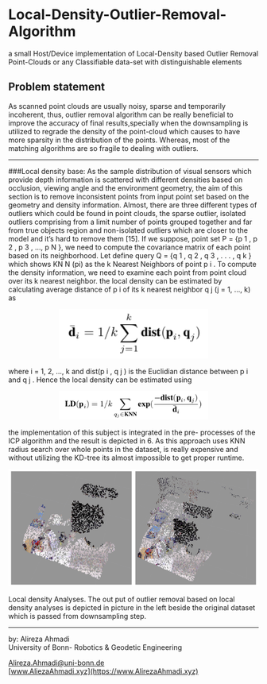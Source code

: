 # Local-Density-Outlier-Removal-Algorithm

a small Host/Device implementation of Local-Density  based Outlier Removal Point-Clouds or any Classifiable data-set with distinguishable elements 

## Problem statement

As scanned point clouds are usually noisy, sparse and temporarily incoherent, thus, outlier removal algorithm can be really beneficial to improve the accuracy of final results,specially when the downsampling is utilized to regrade the density of the point-cloud which causes to have more sparsity in the distribution of the points. Whereas, most of the matching algorithms are so fragile to dealing with outliers.

 ---

###Local density base: 
As the sample distribution of visual sensors which provide depth information is scattered with different densities based on occlusion, viewing angle and the environment geometry, the aim of this section is to remove inconsistent points from input point set based on the geometry and density information. Almost, there are three different types of outliers which could be found in point clouds, the sparse outlier, isolated outliers comprising from a limit number of points grouped together and far from true objects region and non-isolated outliers which are closer to the model and it’s hard to remove them [15]. If we suppose, point set P = {p 1 , p 2 , p 3 , ..., p N }, we need to compute the covariance matrix of each point based on its neighborhood. Let define query Q = {q 1 , q 2 , q 3 , . . . , q k } which shows KN N (pi) as the k Nearest Neighbors of point p i . To compute the density information, we need to examine each point from point cloud over its k nearest neighbor. the local density can be estimated by calculating average distance of p i of its k nearest neighbor q j (j = 1, ..., k) as

<div align="center">
	<img src="/images/ld1.png"  width="300"/>
</div>

where i = 1, 2, ..., k and dist(p i , q j ) is the Euclidian distance between p i and q j . Hence the local density can be estimated using

<div align="center">
	<img src="/images/ld2.png"  width="300"/>
</div>

the implementation of this subject is integrated in the pre- processes of the ICP algorithm and the result is depicted in 6. As this approach uses KNN radius search over whole points in the dataset, is really expensive and without utilizing the KD-tree its almost impossible to get proper runtime.

<div align="center">
	<img src="/images/ld3.png"  width="700"/>
</div>

Local density Analyses. The out put of outlier removal based on local density analyses is depicted in picture in the left beside the original dataset which is passed from downsampling step.

--- 
 by: Alireza Ahmadi                                     
 University of Bonn- Robotics & Geodetic Engineering

 Alireza.Ahmadi@uni-bonn.de                             
 [www.AliezaAhmadi.xyz](https://www.AlirezaAhmadi.xyz)
